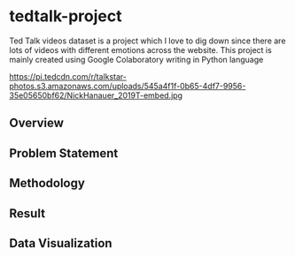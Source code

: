 # tedtalk-project
Ted Talk videos dataset is a project which I love to dig down since there are lots of videos with different emotions across the website. This project is mainly created using Google Colaboratory writing in Python language

https://pi.tedcdn.com/r/talkstar-photos.s3.amazonaws.com/uploads/545a4f1f-0b65-4df7-9956-35e05650bf62/NickHanauer_2019T-embed.jpg

## Overview

## Problem Statement
## Methodology
## Result
## Data Visualization

